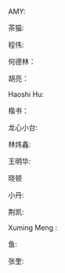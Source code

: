AMY:

茶猫:

程伟:

何德林： 

胡亮：

Haoshi Hu:

楷书：

龙心小台:         

林炜鑫:

王明华:

晓顿

小丹:

荆凯: 

Xuming Meng :

鱼:

张奎:
